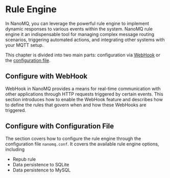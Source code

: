 # Rule Engine

In NanoMQ, you can leverage the powerful rule engine to implement dynamic responses to various events within the system. NanoMQ rule engine it an indispensable tool for managing complex message routing scenarios, triggering automated actions, and integrating other systems with your MQTT setup.

This chapter is divided into two main parts: configuration via [WebHook](./web-hook-0.19.md) or the [configuration file](./config-file.md).

## Configure with WebHook

WebHook in NanoMQ provides a means for real-time communication with other applications through HTTP requests triggered by certain events. This section introduces how to enable the WebHook feature and describes how to define the rules that govern when and how these WebHooks are triggered. 

## Configure with Configuration File

The section covers how to configure the rule engine through the configuration file `nanomq.conf`. It covers the available rule engine options, including

- Repub rule
- Data persistence to SQLite
- Data persistence to MySQL
